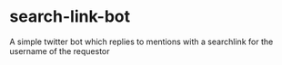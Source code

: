 # search-link-bot
A simple twitter bot which replies to mentions with a searchlink for the username of the requestor
